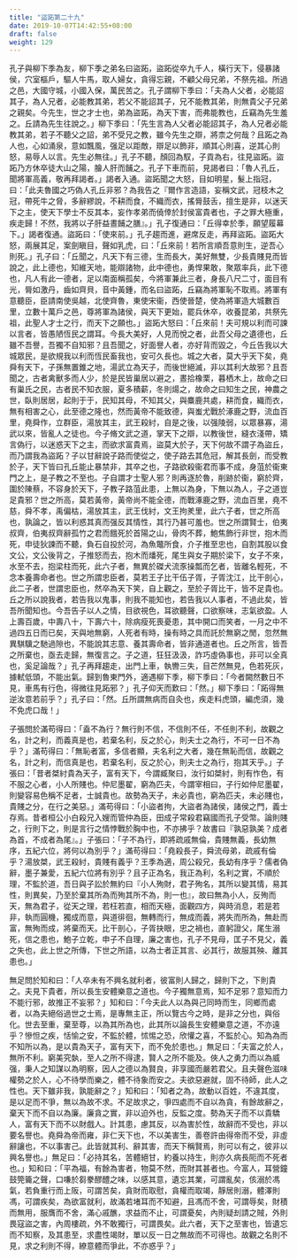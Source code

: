 ```yaml
---
title: "盜跖第二十九"
date: 2019-10-07T14:42:55+08:00
draft: false
weight: 129
---
```




孔子與柳下季為友，柳下季之弟名曰盜跖，盜跖從卒九千人，橫行天下，侵暴諸侯，穴室樞戶，驅人牛馬，取人婦女，貪得忘親，不顧父母兄弟，不祭先祖。所過之邑，大國守城，小國入保，萬民苦之。孔子謂柳下季曰：「夫為人父者，必能詔其子，為人兄者，必能教其弟，若父不能詔其子，兄不能教其弟，則無貴父子兄弟之親矣。今先生，世之才士也，弟為盜跖，為天下害，而弗能教也，丘竊為先生羞之。丘請為先生往說之。」柳下季曰：「先生言為人父者必能詔其子，為人兄者必能教其弟，若子不聽父之詔，弟不受兄之教，雖今先生之辯，將柰之何哉？且跖之為人也，心如涌泉，意如飄風，强足以距敵，辯足以飾非，順其心則喜，逆其心則怒，易辱人以言。先生必無往。」孔子不聽，顏回為馭，子貢為右，往見盜跖。盜跖乃方休卒徒大山之陽，膾人肝而餔之。孔子下車而前，見謁者曰：「魯人孔丘，聞將軍高義，敬再拜謁者。」謁者入通。盜跖聞之大怒，目如明星，髮上指冠，曰：「此夫魯國之巧偽人孔丘非邪？為我告之『爾作言造語，妄稱文武，冠枝木之冠，帶死牛之脅，多辭繆說，不耕而食，不織而衣，搖脣鼓舌，擅生是非，以迷天下之主，使天下學士不反其本，妄作孝弟而僥倖於封侯富貴者也，子之罪大極重，疾走歸！不然，我將以子肝益晝餔之膳』。」孔子復通曰：「丘得幸於季，願望履幕下。」謁者復通。盜跖曰：「使來前。」孔子趨而進，避席反走，再拜盜跖。盜跖大怒，兩展其足，案劍瞋目，聲如乳虎，曰：「丘來前！若所言順吾意則生，逆吾心則死。」孔子曰：「丘聞之，凡天下有三德，生而長大，美好無雙，少長貴賤見而皆說之，此上德也，知維天地，能辯諸物，此中德也，勇悍果敢，聚眾率兵，此下德也，凡人有此一德者，足以南面稱孤矣，今將軍兼此三者，身長八尺二寸，面目有光，脣如激丹，齒如齊貝，音中黃鍾，而名曰盜跖，丘竊為將軍恥不取焉。將軍有意聽臣，臣請南使吳越，北使齊魯，東使宋衞，西使晉楚，使為將軍造大城數百里，立數十萬戶之邑，尊將軍為諸侯，與天下更始，罷兵休卒，收養昆弟，共祭先祖，此聖人才士之行，而天下之願也。」盜跖大怒曰：「丘來前！夫可規以利而可諫以言者，皆愚陋恆民之謂耳。今長大美好，人見而悅之者，此吾父母之遺德也，丘雖不吾譽，吾獨不自知邪？且吾聞之，好面譽人者，亦好背而毀之，今丘告我以大城眾民，是欲規我以利而恆民畜我也，安可久長也。城之大者，莫大乎天下矣，堯舜有天下，子孫無置錐之地，湯武立為天子，而後世絕滅，非以其利大故邪？且吾聞之，古者禽獸多而人少，於是民皆巢居以避之，晝拾橡栗，暮栖木上，故命之曰有巢氏之民，古者民不知衣服，夏多積薪，冬則煬之，故命之曰知生之民，神農之世，臥則居居，起則于于，民知其母，不知其父，與麋鹿共處，耕而食，織而衣，無有相害之心，此至德之隆也，然而黃帝不能致德，與蚩尤戰於涿鹿之野，流血百里，堯舜作，立群臣，湯放其主，武王殺紂，自是之後，以强陵弱，以眾暴寡，湯武以來，皆亂人之徒也。今子脩文武之道，掌天下之辯，以教後世，縫衣淺帶，矯言偽行，以迷惑天下之主，而欲求富貴焉，盜莫大於子，天下何故不謂子為盜丘，而乃謂我為盜跖？子以甘辭說子路而使從之，使子路去其危冠，解其長劍，而受教於子，天下皆曰孔丘能止暴禁非，其卒之也，子路欲殺衞君而事不成，身菹於衞東門之上，是子教之不至也。子自謂才士聖人邪？則再逐於魯，削跡於衞，窮於齊，圍於陳蔡，不容身於天下，子教子路菹此患，上無以為身，下無以為人，子之道豈足貴邪？世之所高，莫若黃帝，黃帝尚不能全德，而戰涿鹿之野，流血百里，堯不慈，舜不孝，禹偏枯，湯放其主，武王伐紂，文王拘羑里，此六子者，世之所高也，孰論之，皆以利惑其真而强反其情性，其行乃甚可羞也。世之所謂賢士，伯夷叔齊，伯夷叔齊辭孤竹之君而餓死於首陽之山，骨肉不葬，鮑焦飾行非世，抱木而死，申徒狄諫而不聽，負石自投於河，為魚鼈所食，介子推至忠也，自割其股以食文公，文公後背之，子推怒而去，抱木而燔死，尾生與女子期於梁下，女子不來，水至不去，抱梁柱而死，此六子者，無異於磔犬流豕操瓢而乞者，皆離名輕死，不念本養壽命者也。世之所謂忠臣者，莫若王子比干伍子胥，子胥沈江，比干剖心，此二子者，世謂忠臣也，然卒為天下笑，自上觀之，至於子胥比干，皆不足貴也。丘之所以說我者，若告我以鬼事，則我不能知也，若告我以人事者，不過此矣，皆吾所聞知也。今吾告子以人之情，目欲視色，耳欲聽聲，口欲察味，志氣欲盈。人上壽百歲，中壽八十，下壽六十，除病瘦死喪憂患，其中開口而笑者，一月之中不過四五日而已矣，天與地無窮，人死者有時，操有時之具而託於無窮之閒，忽然無異騏驥之馳過隙也，不能說其志意、養其壽命者，皆非通道者也。丘之所言，皆吾之所棄也，亟去走歸，無復言之。子之道，狂狂汲汲，詐巧虛偽事也，非可以全真也，奚足論哉？」孔子再拜趨走，出門上車，執轡三失，目芒然無見，色若死灰，據軾低頭，不能出氣。歸到魯東門外，適遇柳下季，柳下季曰：「今者闕然數日不見，車馬有行色，得微往見跖邪？」孔子仰天而歎曰：「然。」柳下季曰：「跖得無逆汝意若前乎？」孔子曰：「然。丘所謂無病而自灸也，疾走料虎頭，編虎須，幾不免虎口哉！」




子張問於滿苟得曰：「盍不為行？無行則不信，不信則不任，不任則不利，故觀之名，計之利，而義真是也，若棄名利，反之於心，則夫士之為行，不可一日不為乎？」滿苟得曰：「無恥者富，多信者顯，夫名利之大者，幾在無恥而信，故觀之名，計之利，而信真是也，若棄名利，反之於心，則夫士之為行，抱其天乎。」子張曰：「昔者桀紂貴為天子，富有天下，今謂臧聚曰，汝行如桀紂，則有怍色，有不服之心者，小人所賤也。仲尼墨翟，窮為匹夫，今謂宰相曰，子行如仲尼墨翟，則變容易色稱不足者，士誠貴也。故勢為天子，未必貴也，窮為匹夫，未必賤也，貴賤之分，在行之美惡。」滿苟得曰：「小盜者拘，大盜者為諸侯，諸侯之門，義士存焉。昔者桓公小白殺兄入嫂而管仲為臣，田成子常殺君竊國而孔子受幣。論則賤之，行則下之，則是言行之情悖戰於胸中也，不亦拂乎？故書曰『孰惡孰美？成者為首，不成者為尾』。」子張曰：「子不為行，即將疏戚無倫，貴賤無義，長幼無序，五紀六位，將何以為別乎？」滿苟得曰：「堯殺長子，舜流母弟，疏戚有倫乎？湯放桀，武王殺紂，貴賤有義乎？王季為適，周公殺兄，長幼有序乎？儒者偽辭，墨子兼愛，五紀六位將有別乎？且子正為名，我正為利，名利之實，不順於理，不監於道，吾日與子訟於無約曰『小人殉財，君子殉名，其所以變其情，易其性，則異矣，乃至於棄其所為而殉其所不為，則一也』，故曰無為小人，反殉而天，無為君子，從天之理，若枉若直，相而天極，面觀四方，與時消息，若是若非，執而圓機，獨成而意，與道徘徊，無轉而行，無成而義，將失而所為，無赴而富，無殉而成，將棄而天。比干剖心，子胥抉眼，忠之禍也，直躬證父，尾生溺死，信之患也，鮑子立乾，申子不自理，廉之害也，孔子不見母，匡子不見父，義之失也，此上世之所傳，下世之所語，以為士者正其言、必其行，故服其殃、離其患也。」



無足問於知和曰：「人卒未有不興名就利者，彼富則人歸之，歸則下之，下則貴之。夫見下貴者，所以長生安體樂意之道也。今子獨無意焉，知不足邪？意知而力不能行邪，故推正不妄邪？」知和曰：「今夫此人以為與己同時而生，同鄉而處者，以為夫絕俗過世之士焉，是專無主正，所以覽古今之時，是非之分也，與俗化。世去至重，棄至尊，以為其所為也，此其所以論長生安體樂意之道，不亦遠乎？慘怛之疾，恬愉之安，不監於體，怵惕之恐，欣懽之喜，不監於心。知為為而不知所以為，是以貴為天子，富有天下，而不免於患也。」無足曰：「夫富之於人，無所不利。窮美究埶，至人之所不得逮，賢人之所不能及。俠人之勇力而以為威强，秉人之知謀以為明察，因人之德以為賢良，非享國而嚴若君父。且夫聲色滋味權勢之於人，心不待學而樂之，體不待象而安之。夫欲惡避就，固不待師，此人之性也。天下雖非我，孰能辭之？」知和曰：「知者之為，故動以百姓，不違其度，是以足而不爭，無以為故不求。不足故求之，爭四處而不自以為貪，有餘故辭之，棄天下而不自以為廉。廉貪之實，非以迫外也，反監之度。勢為天子而不以貴驕人，富有天下而不以財戲人。計其患，慮其反，以為害於性，故辭而不受也，非以要名譽也。堯舜為帝而雍，非仁天下也，不以美害生，善卷許由得帝而不受，非虛辭讓也，不以事害己。此皆就其利、辭其害，而天下稱賢焉，則可以有之，彼非以興名譽也。」無足曰：「必持其名，苦體絕甘，約養以持生，則亦久病長阨而不死者也。」知和曰：「平為福，有餘為害者，物莫不然，而財其甚者也。今富人，耳營鐘鼓筦籥之聲，口嗛於芻豢醪醴之味，以感其意，遺忘其業，可謂亂矣，侅溺於馮氣，若負重行而上阪，可謂苦矣，貪財而取慰，貪權而取竭，靜居則溺，體澤則馮，可謂疾矣，為欲富就利，故滿若堵耳而不知避，且馮而不舍，可謂辱矣，財積而無用，服膺而不舍，滿心戚醮，求益而不止，可謂憂矣，內則疑刦請之賊，外則畏寇盜之害，內周樓疏，外不敢獨行，可謂畏矣。此六者，天下之至害也，皆遺忘而不知察，及其患至，求盡性竭財，單以反一日之無故而不可得也。故觀之名則不見，求之利則不得，繚意體而爭此，不亦惑乎？」
